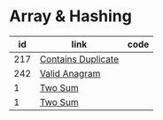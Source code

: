 # Array & Hashing

<table id="leetcode" class="table-auto">
  <thead>
    <tr>
      <th>id</th>
      <th>link</th>
      <th>code</th>
    </tr>
  </thead>
  <tbody>
    <tr>
        <td>
          217
        </td>
        <td>
          <a href="https://leetcode.com/problems/contains-duplicate/"> 
            Contains Duplicate
          </a>
        </td>
    </tr>
    <tr>
        <td>
          242
        </td>
        <td>
          <a href="https://leetcode.com/problems/valid-anagram/"> 
            Valid Anagram
          </a>
        </td>
    </tr>
    <tr>
        <td>
          1
        </td>
        <td>
          <a href="https://leetcode.com/problems/two-sum/"> 
            Two Sum
          </a>
        </td>
    </tr>
  <tr>
        <td>
          1
        </td>
        <td>
          <a href="https://leetcode.com/problems/two-sum/"> 
            Two Sum
          </a>
        </td>
    </tr>
  </tbody>
</table>
